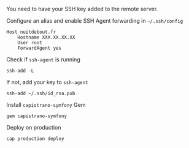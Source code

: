 You need to have your SSH key added to the remote server.

Configure an alias and enable SSH Agent forwarding in `~/.ssh/config`

```
Host nuitdebout.fr
    Hostname XXX.XX.XX.XX
    User root
    ForwardAgent yes
```

Check if `ssh-agent` is running

```
ssh-add -L
```

If not, add your key to `ssh-agent`

```
ssh-add ~/.ssh/id_rsa.pub
```

Install `capistrano-symfony` Gem

```
gem capistrano-symfony
```

Deploy on production

```
cap production deploy
```